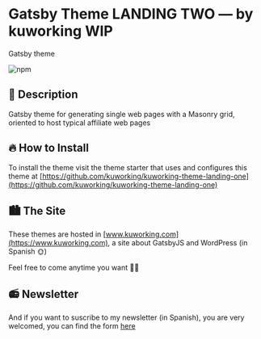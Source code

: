 # Gatsby Theme LANDING TWO — by kuworking WIP

Gatsby theme

![npm](https://img.shields.io/npm/v/gatsby-theme-kuworking-landing-two?style=flat-square)

## 📝 Description

Gatsby theme for generating single web pages with a Masonry grid, oriented to host typical affiliate web pages

## 🔥 How to Install

To install the theme visit the theme starter that uses and configures this theme at [https://github.com/kuworking/kuworking-theme-landing-one](https://github.com/kuworking/kuworking-theme-landing-one)

## 🏙 The Site

These themes are hosted in [www.kuworking.com](https://www.kuworking.com), a site about GatsbyJS and WordPress (in Spanish 🌞)

Feel free to come anytime you want 🙋‍♂️

## 📻 Newsletter

And if you want to suscribe to my newsletter (in Spanish), you are very welcomed, you can find the form [here](https://www.kuworking.com/list)